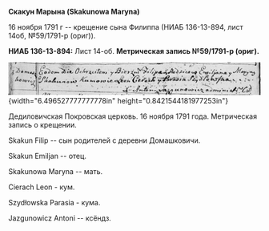 **Скакун Марына (Skakunowa Maryna)**

16 ноября 1791 г -- крещение сына Филиппа (НИАБ 136-13-894, лист 14об,
№59/1791-р (ориг)).

**НИАБ 136-13-894:** Лист 14-об. **Метрическая запись №59/1791-р
(ориг).**

![](./media/fd6ca2560849c8eac1eed2c56277f3d0b07245f4.png){width="6.496527777777778in"
height="0.8421544181977253in"}

Дедиловичская Покровская церковь. 16 ноября 1791 года. Метрическая
запись о крещении.

Skakun Filip -- сын родителей с деревни Домашковичи.

Skakun Emiljan -- отец.

Skakunowa Maryna -- мать.

Cierach Leon - кум.

Szydłowska Parasia - кума.

Jazgunowicz Antoni -- ксёндз.
